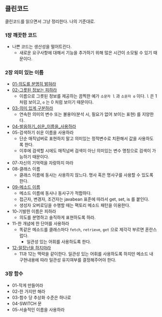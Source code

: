 ## 클린코드

클린코드를 읽으면서 그냥 정리한다. 나의 기준대로.

### 1장 깨끗한 코드

* 나쁜 코드는 생산성을 떨어트린다.
  * 새로운 요구사항에 대해서 기능을 추가하기 위해 많은 시간이 소모될 수 있기 때문이다.

### 2장 의미 있는 이름

* [01-의도를 분명히 밝혀라](https://github.com/pasudo123/mango-banana-clean-code/blob/master/src/test/kotlin/002-naming/001-%EC%9D%98%EB%8F%84%EB%A5%BC_%EB%B6%84%EB%AA%85%ED%9E%88_%EB%B0%9D%ED%98%80%EB%9D%BC)
* [02-그릇된 정보는 피하라](https://github.com/pasudo123/mango-banana-clean-code/blob/master/src/test/kotlin/002-naming/002-%EA%B7%B8%EB%A6%87%EB%90%9C_%EC%A0%95%EB%B3%B4%EB%A5%BC_%ED%94%BC%ED%95%98%EB%9D%BC)
  * 이름으로 그릇된 정보를 제공하는 끔찍한 예가 `소문자 l` 과 `소문자 o` 이다. `l` 은 1처럼 보이고, `o` 는 0 처럼 보이기 때문이다.
* [03-의미 있게 구분하라](https://github.com/pasudo123/mango-banana-clean-code/blob/master/src/test/kotlin/002-naming/003-%EC%9D%98%EB%AF%B8_%EC%9E%88%EA%B2%8C_%EA%B5%AC%EB%B6%84%ED%95%98%EB%9D%BC)
  * 연속한 의미의 변수 또는 불용어(분석 시, 필요가 없어 보이는 표현) 를 지양한다.
* [04-발음하기_쉬운_이름을_사용하라](https://github.com/pasudo123/mango-banana-clean-code/blob/master/src/test/kotlin/002-naming/004-%EB%B0%9C%EC%9D%8C%ED%95%98%EA%B8%B0_%EC%89%AC%EC%9A%B4_%EC%9D%B4%EB%A6%84%EC%9D%84_%EC%82%AC%EC%9A%A9%ED%95%98%EB%9D%BC)
* 05-검색하기 쉬운 이름을 사용하라
  * 단순 매직넘버로 표현하지 말고 의미있는 정적변수로 치환해서 값을 사용하도록 한다.
  * 이후에 검색할 시에도 매직넘버 검색이 아닌 의미있는 변수 명칭으로 검색이 가능하기 때문이다.
* 07-자신의 기억력을 자랑하지 마라
* 08-클래스 이름
  * 클래스 이름에 동사는 사용하지 않느다. 명사 혹은 명사구를 사용할 수 있도록 한다.
* [09-메소드 이름](https://github.com/pasudo123/mango-banana-clean-code/blob/master/src/test/kotlin/002-naming/009-%EB%A9%94%EC%86%8C%EB%93%9C_%EC%9D%B4%EB%A6%84/BestCase.kt)
  * 메소드 이름에 동사나 동사구가 적합하다.
  * 접근자, 변경자, 조건자는 javabean 표준에 따라서 get, set, is 를 붙인다.
  * 생성자 오버로딩을 수행할 때는 팩토리 메소드 패턴을 이용한다.
* 10-기발한 이름은 피하라
  * 의도를 분명하고 솔직하게 표현하도록 하라.
* 11-한 개념에 한 단어를 사용하라
  * 똑같은 메소드를 클래스마다 `fetch`, `retrieve`, `get` 으로 제각각 부르면 혼란스럽다.
    * 일관성 있는 어휘를 사용하도록 한다.
* [12-말장난을 하지마라](https://github.com/pasudo123/mango-banana-clean-code/blob/master/src/test/kotlin/002-naming/012-%EB%A7%90%EC%9E%A5%EB%82%9C%EC%9D%84_%ED%95%98%EC%A7%80%EB%A7%88%EB%9D%BC/BestCase.kt)
  * 11과 12는 맥락을 같이한다. 일관성 있는 어휘를 사용하도록 하지만 메소드 내 구현내용에 따라 일관성 유지여부를 결정해주어야 한다.

### 3장 함수

* 01-작게 만들어라
* 02-한 가지만 해라
* 03-함수 당 추상화 수준은 하나로
* 04-SWITCH 문
* 05-서술적인 이름을 사용하라